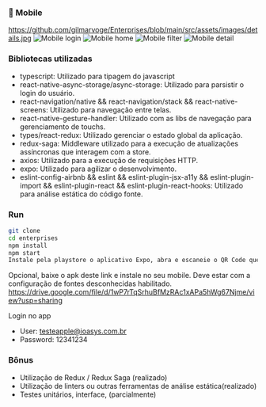 ### 📱 Mobile
https://github.com/gilmarvoge/Enterprises/blob/main/src/assets/images/details.jpg
 ![Mobile login](https://github.com/gilmarvoge/Enterprises/blob/main/src/assets/images/home.jpg)
 ![Mobile home](https://github.com/gilmarvoge/Enterprises/blob/main/src/assets/images/home.jpg)
 ![Mobile filter](https://github.com/gilmarvoge/Enterprises/blob/main/src/assets/images/filter.jpg)
 ![Mobile detail](https://github.com/gilmarvoge/Enterprises/blob/main/src/assets/images/details.jpg)

### Bibliotecas utilizadas
* typescript:
 Utilizado para tipagem do javascript
* react-native-async-storage/async-storage:
Utilizado para parsistir o login do usuário.
* react-navigation/native && react-navigation/stack && react-native-screens:
 Utilizado para navegação entre telas.
* react-native-gesture-handler:
 Utilizado com as libs de navegação para gerenciamento de touchs.
* types/react-redux:
 Utilizado gerenciar o estado global da aplicação. 
* redux-saga:
 Middleware utilizado para a execução de atualizações assíncronas que interagem com a store.
* axios:
 Utilizado para a execução de requisições HTTP.
* expo:
 Utilizado para agilizar o desenvolvimento.
* eslint-config-airbnb && eslint && eslint-plugin-jsx-a11y &&  eslint-plugin-import && eslint-plugin-react && eslint-plugin-react-hooks:
 Utilizado para análise estática do código fonte.

### Run
```bash
git clone
cd enterprises
npm install
npm start
Instale pela playstore o aplicativo Expo, abra e escaneie o QR Code que será exibido no seu terminal ou navegador.
```
Opcional, baixe o apk deste link e instale no seu mobile.
Deve estar com a configuração de fontes desconhecidas habilitado.
https://drive.google.com/file/d/1wP7rTqSrhuBfMzRAc1xAPa5hWg67Njme/view?usp=sharing

Login no app
* User: testeapple@ioasys.com.br
* Password: 12341234

### Bônus
* Utilização de Redux / Redux Saga (realizado)
* Utilização de linters ou outras ferramentas de análise estática(realizado)
* Testes unitários, interface, (parcialmente)
